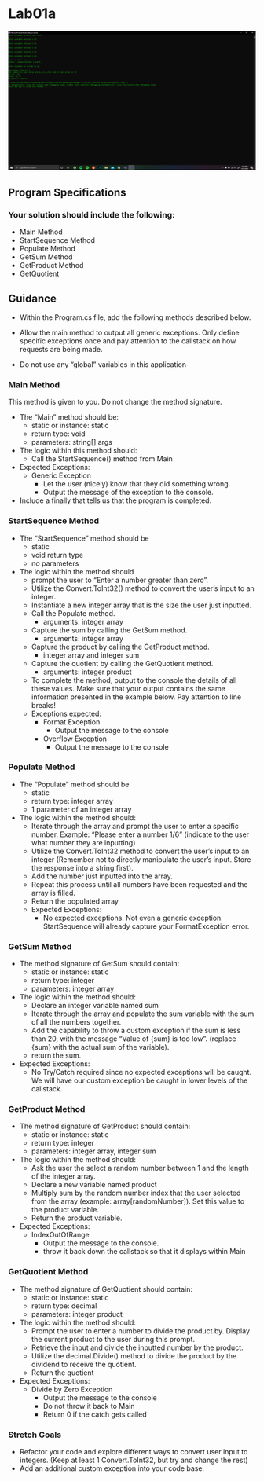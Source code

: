 # Lab01a
![Screenshot](./Assets/Screenshot.png)
## Program Specifications
### Your solution should include the following:
+ Main Method
+ StartSequence Method
+ Populate Method
+ GetSum Method
+ GetProduct Method
+ GetQuotient
## Guidance
+ Within the Program.cs file, add the following methods described below.

+ Allow the main method to output all generic exceptions. Only define specific exceptions once and pay attention to the callstack on how requests are being made.

+ Do not use any “global” variables in this application

### Main Method
This method is given to you. Do not change the method signature.

+ The “Main” method should be:
  + static or instance: static
  + return type: void
  + parameters: string[] args
+ The logic within this method should:
  + Call the StartSequence() method from Main
+ Expected Exceptions:
  + Generic Exception
    + Let the user (nicely) know that they did something wrong.
    + Output the message of the exception to the console.
+ Include a finally that tells us that the program is completed.
### StartSequence Method
+ The “StartSequence” method should be
  + static
  + void return type
  + no parameters
+ The logic within the method should
  + prompt the user to “Enter a number greater than zero”.
  + Utilize the Convert.ToInt32() method to convert the user’s input to an integer.
  + Instantiate a new integer array that is the size the user just inputted.
  + Call the Populate method.
    + arguments: integer array
  + Capture the sum by calling the GetSum method.
    + arguments: integer array
  + Capture the product by calling the GetProduct method.
    + integer array and integer sum
  + Capture the quotient by calling the GetQuotient method.
    + arguments: integer product
  + To complete the method, output to the console the details of all these values. Make sure that your output contains the same information presented in the example below. Pay attention to line breaks!
  + Exceptions expected:
    + Format Exception
      + Output the message to the console
    + Overflow Exception
      + Output the message to the console
### Populate Method
+ The “Populate” method should be
  + static
  + return type: integer array
  + 1 parameter of an integer array
+ The logic within the method should:
  + Iterate through the array and prompt the user to enter a specific number. Example: “Please enter a number 1/6” (indicate to the user what number they are inputting)
  + Utilize the Convert.ToInt32 method to convert the user’s input to an integer (Remember not to directly manipulate the user’s input. Store the response into a string first).
  + Add the number just inputted into the array.
  + Repeat this process until all numbers have been requested and the array is filled.
  + Return the populated array
  + Expected Exceptions:
    + No expected exceptions. Not even a generic exception. StartSequence will already capture your FormatException error.
### GetSum Method
+ The method signature of GetSum should contain:
  + static or instance: static
  + return type: integer
  + parameters: integer array
+ The logic within the method should:
  + Declare an integer variable named sum
  + Iterate through the array and populate the sum variable with the sum of all the numbers together.
  + Add the capability to throw a custom exception if the sum is less than 20, with the message “Value of {sum} is too low”. (replace {sum} with the actual sum of the variable).
  + return the sum.
+ Expected Exceptions:
  + No Try/Catch required since no expected exceptions will be caught. We will have our custom exception be caught in lower levels of the callstack.
### GetProduct Method
+ The method signature of GetProduct should contain:
  + static or instance: static
  + return type: integer
  + parameters: integer array, integer sum
+ The logic within the method should:
  + Ask the user the select a random number between 1 and the length of the integer array.
  + Declare a new variable named product
  + Multiply sum by the random number index that the user selected from the array (example: array[randomNumber]). Set this value to the product variable.
  + Return the product variable.
+ Expected Exceptions:
  + IndexOutOfRange
    + Output the message to the console.
    + throw it back down the callstack so that it displays within Main
### GetQuotient Method
+ The method signature of GetQuotient should contain:
  + static or instance: static
  + return type: decimal
  + parameters: integer product
+ The logic within the method should:
  + Prompt the user to enter a number to divide the product by. Display the current product to the user during this prompt.
  + Retrieve the input and divide the inputted number by the product.
  + Utilize the decimal.Divide() method to divide the product by the dividend to receive the quotient.
  + Return the quotient
+ Expected Exceptions:
  + Divide by Zero Exception
    + Output the message to the console
    + Do not throw it back to Main
    + Return 0 if the catch gets called
### Stretch Goals
+ Refactor your code and explore different ways to convert user input to integers. (Keep at least 1 Convert.ToInt32, but try and change the rest)
+ Add an additional custom exception into your code base.